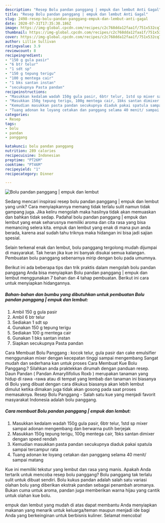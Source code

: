 ```yaml
---
description: "Resep Bolu pandan panggang | empuk dan lembut Anti Gagal"
title: "Resep Bolu pandan panggang | empuk dan lembut Anti Gagal"
slug: 2498-resep-bolu-pandan-panggang-empuk-dan-lembut-anti-gagal
date: 2020-07-31T17:35:30.186Z
image: https://img-global.cpcdn.com/recipes/c2c768dda12faa1f/751x532cq70/bolu-pandan-panggang-empuk-dan-lembut-foto-resep-utama.jpg
thumbnail: https://img-global.cpcdn.com/recipes/c2c768dda12faa1f/751x532cq70/bolu-pandan-panggang-empuk-dan-lembut-foto-resep-utama.jpg
cover: https://img-global.cpcdn.com/recipes/c2c768dda12faa1f/751x532cq70/bolu-pandan-panggang-empuk-dan-lembut-foto-resep-utama.jpg
author: Lillie Sullivan
ratingvalue: 3.9
reviewcount: 8
recipeingredient:
- "150 g gula pasir"
- "6 btr telur"
- "1 sdt sp"
- "150 g tepung terigu"
- "100 g mentega cair"
- "1 bks santan instan"
- "secukupnya Pasta pandan"
recipeinstructions:
- "Masukkan kedalam wadah 150g gula pasir, 6btr telur, 1std sp mixer sampai adonan mengembang dan berwarna putih berjejak"
- "Masukkan 150g tepung terigu, 100g mentega cair, 1bks santan dimixer dengan speed rendah"
- "Kemudian masukkan pasta pandan secukupnya diaduk pakai spatula sampai tercampur rata"
- "Tuang adonan ke loyang cetakan dan panggang selama 40 menit/ sampai matang"
categories:
- Resep
tags:
- bolu
- pandan
- panggang

katakunci: bolu pandan panggang 
nutrition: 289 calories
recipecuisine: Indonesian
preptime: "PT26M"
cooktime: "PT46M"
recipeyield: "1"
recipecategory: Dinner

---
```



![Bolu pandan panggang | empuk dan lembut](https://img-global.cpcdn.com/recipes/c2c768dda12faa1f/751x532cq70/bolu-pandan-panggang-empuk-dan-lembut-foto-resep-utama.jpg)

Sedang mencari inspirasi resep bolu pandan panggang | empuk dan lembut yang unik? Cara menyiapkannya memang tidak terlalu sulit namun tidak gampang juga. Jika keliru mengolah maka hasilnya tidak akan memuaskan dan bahkan tidak sedap. Padahal bolu pandan panggang | empuk dan lembut yang enak seharusnya memiliki aroma dan cita rasa yang bisa memancing selera kita.
 empuk dan lembut yang enak di mana pun anda berada, karena asal sudah tahu triknya maka hidangan ini bisa jadi sajian spesial.

Selain terkenal enak dan lembut, bolu panggang tergolong mudah dijumpai di masyarakat. Tak heran jika kue ini banyak disukai semua kalangan. Pembuatan bolu panggang sebenarnya mirip dengan bolu pada umumnya.


Berikut ini ada beberapa tips dan trik praktis dalam mengolah bolu pandan panggang  Anda bisa menyiapkan Bolu pandan panggang | empuk dan lembut menggunakan 7 bahan dan 4 tahap pembuatan. Berikut ini cara untuk menyiapkan hidangannya.

<!--inarticleads1-->

##### Bahan-bahan dan bumbu yang dibutuhkan untuk pembuatan Bolu pandan panggang | empuk dan lembut:

1. Ambil 150 g gula pasir
1. Ambil 6 btr telur
1. Sediakan 1 sdt sp
1. Gunakan 150 g tepung terigu
1. Sediakan 100 g mentega cair
1. Gunakan 1 bks santan instan
1. Siapkan secukupnya Pasta pandan


Cara Membuat Bolu Panggang : kocok telur, gula pasir dan cake emulsifier menggunakan mixer dengan kecepatan tinggi sampai mengembang Sangat mudah dan sederhana kan untuk proses Cara Membuat Kue Bolu Panggang.? Silahkan anda praktekkan dirumah dengan panduan resep. Daun Pandan ( Pandan Amaryllifolius Roxb ) merupakan tanaman yang hidup di rawa -rawa atau di tempat yang lembab dan tanaman ini biasanya di Bolu yang dibuat dengan cara dikukus biasanya akan lebih lembut dimulut ketika dimakan juga tidak akan gosong pada saat proses memasaknya. Resep Bolu Panggang - Salah satu kue yang menjadi favorit masyarakat Indonesia adalah bolu panggang. 

<!--inarticleads2-->

##### Cara membuat Bolu pandan panggang | empuk dan lembut:

1. Masukkan kedalam wadah 150g gula pasir, 6btr telur, 1std sp mixer sampai adonan mengembang dan berwarna putih berjejak
1. Masukkan 150g tepung terigu, 100g mentega cair, 1bks santan dimixer dengan speed rendah
1. Kemudian masukkan pasta pandan secukupnya diaduk pakai spatula sampai tercampur rata
1. Tuang adonan ke loyang cetakan dan panggang selama 40 menit/ sampai matang


Kue ini memiliki tekstur yang lembut dan rasa yang manis. Apakah Anda tertarik untuk mencoba resep bolu panggang? Bolu panggang tak terlalu sulit untuk dibuat sendiri. Bolu kukus pandan adalah salah satu variasi olahan bolu yang diberikan ekstrak pandan sebagai penambah aromanya. Bukan cuma untuk aroma, pandan juga memberikan warna hijau yang cantik untuk olahan kue bolu. 

 empuk dan lembut yang mudah di atas dapat membantu Anda menyiapkan makanan yang menarik untuk keluarga/teman maupun menjadi ide bagi Anda yang berkeinginan untuk berbisnis kuliner. Selamat mencoba!
